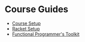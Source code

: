 Course Guides
=============

- [Course Setup][setup]
- [Racket Setup][racket]
- [Functional Programmer's Toolkit][toolkit]

[setup]: https://github.com/ComS342-ISU/course-info/blob/master/guides/course-setup.md
[racket]: https://github.com/ComS342-ISU/course-info/blob/master/guides/racket-setup.md
[toolkit]: https://github.com/ComS342-ISU/course-info/blob/master/guides/fun-prog-toolkit.md
